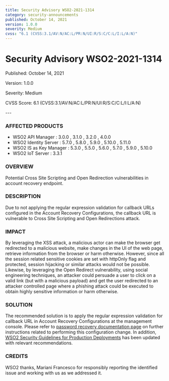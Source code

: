 ```yaml
---
title: Security Advisory WSO2-2021-1314
category: security-announcements
published: October 14, 2021
version: 1.0.0
severity: Medium
cvss: "6.1 (CVSS:3.1/AV:N/AC:L/PR:N/UI:R/S:C/C:L/I:L/A:N)"
---
```


# Security Advisory WSO2-2021-1314

<p class="doc-info">Published: October 14, 2021</p>
<p class="doc-info">Version: 1.0.0</p>
<p class="doc-info">Severity: Medium</p>
<p class="doc-info">CVSS Score: 6.1 (CVSS:3.1/AV:N/AC:L/PR:N/UI:R/S:C/C:L/I:L/A:N)</p>
---

### AFFECTED PRODUCTS
* WSO2 API Manager : 3.0.0 , 3.1.0 , 3.2.0 , 4.0.0
* WSO2 Identity Server : 5.7.0 , 5.8.0 , 5.9.0 , 5.10.0 , 5.11.0
* WSO2 IS as Key Manager : 5.3.0 , 5.5.0 , 5.6.0 , 5.7.0 , 5.9.0 , 5.10.0
* WSO2 IoT Server : 3.3.1


### OVERVIEW
Potential Cross Site Scripting and Open Redirection vulnerabilities in account recovery endpoint.


### DESCRIPTION
Due to not applying the regular expression validation for callback URLs configured in the Account Recovery Configurations, the callback URL is vulnerable to Cross Site Scripting and Open Redirections attack.


### IMPACT
By leveraging the XSS attack, a malicious actor can make the browser get redirected to a malicious website, make changes in the UI of the web page, retrieve information from the browser or harm otherwise. However, since all the session related sensitive cookies are set with httpOnly flag and protected, session hijacking or similar attacks would not be possible. Likewise, by leveraging the Open Redirect vulnerability, using social engineering techniques, an attacker could persuade a user to click on a valid link (but with a malicious payload) and get the user redirected to an attacker controlled page where a phishing attack could be executed to obtain highly sensitive information or harm otherwise.


### SOLUTION
The recommended solution is to apply the regular expression validation for callback URL in Account Recovery Configurations at the management console. Please refer to [password recovery documentation page](https://is.docs.wso2.com/en/latest/learn/password-recovery/) on further instructions related to performing this configuration change. In addition, [WSO2 Security Guidelines for Production Deployments](https://is.docs.wso2.com/en/latest/administer/product-level-security-guidelines/) has been updated with relevant recommendations.


### CREDITS
WSO2 thanks, Mariani Francesco for responsibly reporting the identified issue and working with us as we addressed it.
